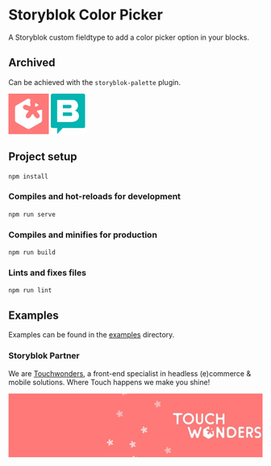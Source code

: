 # Storyblok Color Picker

A Storyblok custom fieldtype to add a color picker option in your blocks.

## Archived
Can be achieved with the `storyblok-palette` plugin.

<img src="./media/tw.jpeg" alt="Touchwonders logo small" width="80"/>
<img src="./media/storyblok.png" alt="Storyblok logo small" width="68"/>

## Project setup
```
npm install
```

### Compiles and hot-reloads for development
```
npm run serve
```

### Compiles and minifies for production
```
npm run build
```

### Lints and fixes files
```
npm run lint
```

## Examples
Examples can be found in the [examples](./examples/README.md) directory.

### Storyblok Partner
We are [Touchwonders](https://www.storyblok.com/pl/touchwonders), a front-end specialist in headless (e)commerce & mobile solutions. Where Touch happens we make you shine!

![Touchwonders logo footer](./media/touchwonders.jpeg?raw=true)
